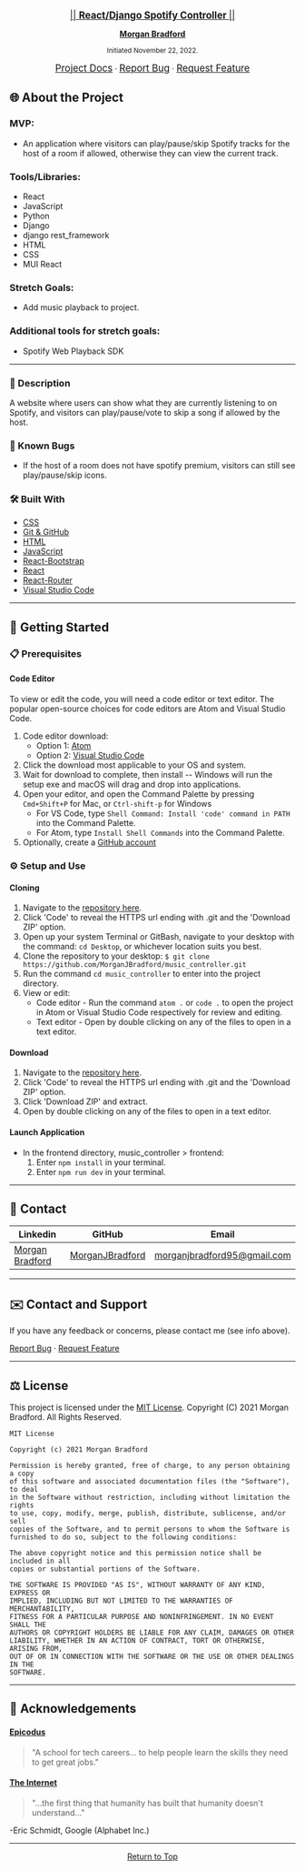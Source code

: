 <br>
<p align="center">
  <u><big>|| <b> React/Django Spotify Controller </b> || </big></u>
</p>
<p align="center">
  <p align="center">
  </p>
  <p align="center">
    <a href="https://github.com/MorganJBradford">
      <strong>Morgan Bradford</strong>
    </a>
  </p>

<p align="center">
  <small>Initiated November 22, 2022.</small>
</p>
<p align="center">
    <a href="https://github.com/MorganJBradford/music_controller"><big>Project Docs</big></a> ·
    <a href="https://github.com/MorganJBradford/music_controller/issues"><big>Report Bug</big></a> ·
    <a href="https://github.com/MorganJBradford/music_controller/issues"><big>Request Feature</big></a>
</p>

## 🌐 About the Project

### MVP:

* An application where visitors can play/pause/skip Spotify tracks for the host of a room if allowed, otherwise they can view the current track.

### Tools/Libraries:

* React
* JavaScript
* Python
* Django
* django rest_framework
* HTML
* CSS
* MUI React

### Stretch Goals:

* Add music playback to project.

### Additional tools for stretch goals:

 * Spotify Web Playback SDK


------------------------------

### 📖 Description
A website where users can show what they are currently listening to on Spotify, and visitors can play/pause/vote to skip a song if allowed by the host.

### 🦠 Known Bugs

* If the host of a room does not have spotify premium, visitors can still see play/pause/skip icons.

### 🛠 Built With

* [CSS](https://en.wikipedia.org/wiki/CSS)
* [Git & GitHub](https://github.com/)
* [HTML](https://en.wikipedia.org/wiki/HTML)
* [JavaScript](https://developer.mozilla.org/en-US/docs/Web/JavaScript)
* [React-Bootstrap](https://react-bootstrap.github.io)
* [React](https://reactjs.org)
* [React-Router](https://www.npmjs.com/package/react-router)
* [Visual Studio Code](https://code.visualstudio.com/)

------------------------------

## 🏁 Getting Started

### 📋 Prerequisites

  #### Code Editor

  To view or edit the code, you will need a code editor or text editor. The popular open-source choices for code editors are Atom and Visual Studio Code.

  1) Code editor download:
      * Option 1: [Atom](https://atom.io/)
      * Option 2: [Visual Studio Code](https://code.visualstudio.com/)
  2) Click the download most applicable to your OS and system.
  3) Wait for download to complete, then install -- Windows will run the setup exe and macOS will drag and drop into applications.
  4) Open your editor, and open the Command Palette by pressing `Cmd+Shift+P` for Mac, or `Ctrl-shift-p` for Windows
      * For VS Code, type `Shell Command: Install 'code' command in PATH` into the Command Palette.
      * For Atom, type `Install Shell Commands` into the Command Palette.
  5) Optionally, create a [GitHub account](https://github.com)

### ⚙️ Setup and Use

  #### Cloning

  1) Navigate to the [repository here](https://github.com/MorganJBradford/music_controller).
  2) Click 'Code' to reveal the HTTPS url ending with .git and the 'Download ZIP' option.
  3) Open up your system Terminal or GitBash, navigate to your desktop with the command: `cd Desktop`, or whichever location suits you best.
  4) Clone the repository to your desktop: `$ git clone https://github.com/MorganJBradford/music_controller.git`
  5) Run the command `cd music_controller` to enter into the project directory.
  6) View or edit:
      * Code editor - Run the command `atom .` or `code .` to open the project in Atom or Visual Studio Code respectively for review and editing.
      * Text editor - Open by double clicking on any of the files to open in a text editor.

  #### Download

  1) Navigate to the [repository here](https://github.com/MorganJBradford/music_controller).
  2) Click 'Code' to reveal the HTTPS url ending with .git and the 'Download ZIP' option.
  3) Click 'Download ZIP' and extract.
  4) Open by double clicking on any of the files to open in a text editor.

  #### Launch Application

  * In the frontend directory, music_controller > frontend:
      1. Enter `npm install` in your terminal.
      2. Enter `npm run dev` in your terminal.

------------------------------

## 🤝 Contact

| Linkedin | GitHub | Email |
|--------|:------:|:-----:|
| [Morgan Bradford](https://www.linkedin.com/in/morganjbradford/) | [MorganJBradford](https://github.com/MorganJBradford) | [morganjbradford95@gmail.com](mailto:morganjbradford95+github@gmail.com) |

------------------------------

## ✉️ Contact and Support

If you have any feedback or concerns, please contact me (see info above).

<p>
  <a href="https://github.com/MorganJBradford/music_controller/issues">Report Bug</a> ·
  <a href="https://github.com/MorganJBradford/music_controller/issues">Request Feature</a>
</p>

------------------------------

## ⚖️ License

This project is licensed under the [MIT License](https://opensource.org/licenses/MIT). Copyright (C) 2021 Morgan Bradford. All Rights Reserved.

```
MIT License

Copyright (c) 2021 Morgan Bradford

Permission is hereby granted, free of charge, to any person obtaining a copy
of this software and associated documentation files (the "Software"), to deal
in the Software without restriction, including without limitation the rights
to use, copy, modify, merge, publish, distribute, sublicense, and/or sell
copies of the Software, and to permit persons to whom the Software is
furnished to do so, subject to the following conditions:

The above copyright notice and this permission notice shall be included in all
copies or substantial portions of the Software.

THE SOFTWARE IS PROVIDED "AS IS", WITHOUT WARRANTY OF ANY KIND, EXPRESS OR
IMPLIED, INCLUDING BUT NOT LIMITED TO THE WARRANTIES OF MERCHANTABILITY,
FITNESS FOR A PARTICULAR PURPOSE AND NONINFRINGEMENT. IN NO EVENT SHALL THE
AUTHORS OR COPYRIGHT HOLDERS BE LIABLE FOR ANY CLAIM, DAMAGES OR OTHER
LIABILITY, WHETHER IN AN ACTION OF CONTRACT, TORT OR OTHERWISE, ARISING FROM,
OUT OF OR IN CONNECTION WITH THE SOFTWARE OR THE USE OR OTHER DEALINGS IN THE
SOFTWARE.
```

------------------------------

## 🌟 Acknowledgements

#### [Epicodus](https://www.epicodus.com/)
>"A school for tech careers... to help people learn the skills they need to get great jobs."

#### [The Internet](https://webfoundation.org/)
>"...the first thing that humanity has built that humanity doesn't understand..."

-Eric Schmidt, Google (Alphabet Inc.)

------------------------------

<p align="center"><a href="#">Return to Top</a></p>
